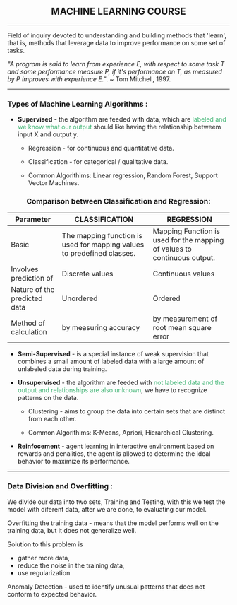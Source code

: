 ## <center>MACHINE LEARNING COURSE</center>
----
Field of inquiry devoted to understanding and building methods that 'learn', that is, methods that leverage data to improve performance on some set of tasks. 

_"A program is said to learn from experience E, with respect to some task T and some performance measure P, if it's performance on T, as measured by P improves with experience E."_. ~ Tom Mitchell, 1997.

-----
### **Types of Machine Learning Algorithms** :
- **Supervised** - the algorithm are feeded with data, which are  <span style="color:MediumSeaGreen"> labeled and we know what our output</span> should like having the relationship betweem input X and output y.

    - Regression - for continuous and quantitative data. 
  
    - Classification - for categorical / qualitative data.
  
    - Common Algorithims: Linear regression, Random Forest, Support Vector Machines.

### <center> **Comparison between Classification and Regression**:  </center>

| Parameter                    | CLASSIFICATION                                                         | REGRESSION                                                               |
| ---------------------------- | ---------------------------------------------------------------------- | ------------------------------------------------------------------------ |
| Basic                        | The mapping function is used for mapping values to predefined classes. | Mapping Function is used for the mapping of values to continuous output. |
| Involves prediction of       | Discrete values                                                        | Continuous values                                                        |
| Nature of the predicted data | Unordered                                                              | Ordered                                                                  |
| Method of calculation        | by measuring accuracy                                                  | by measurement of root mean square error                                 |

-  **Semi-Supervised** - is a special instance of weak supervision that combines a small amount of labeled data with a large amount of unlabeled data during training. 

- **Unsupervised** - the algorithm are feeded with <span style="color:MediumSeaGreen"> not labeled data and the output and relationships are also unknown</span>, we have to recognize patterns on the data.

    - Clustering - aims to group the data into certain sets that are distinct from each other.
  
    - Common Algorithims: K-Means, Apriori, Hierarchical Clustering.

- **Reinfocement** - agent learning in interactive environment based on rewards and penalities, the agent is allowed to determine the ideal behavior to maximize its performance.
----
### **Data Division and Overfitting** :
We divide our data into two sets, Training and Testing, with this we test the model with diferent data, after we are done, to evaluating our model.

Overfitting the training data - means that the model performs well on the training data, but it does not generalize well.    

Solution to this problem is 
- gather more data,
- reduce the noise in the training data,
- use regularization 

Anomaly Detection - used to identify unusual patterns that does not conform to expected behavior.
